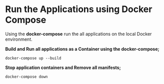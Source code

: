 # Run the Applications using Docker Compose

Using the **docker-compose** run the all applications on the local Docker environment.

**Build and Run all applications as a Container using the docker-compose;**
```local
docker-compose up --build
```

**Stop application containers and Remove all manifests;**
```local
docker-compose down
```